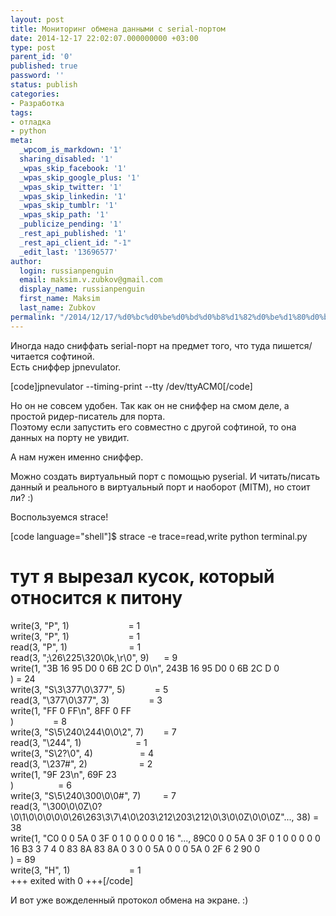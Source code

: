 ```yaml
---
layout: post
title: Мониторинг обмена данными с serial-портом
date: 2014-12-17 22:02:07.000000000 +03:00
type: post
parent_id: '0'
published: true
password: ''
status: publish
categories:
- Разработка
tags:
- отладка
- python
meta:
  _wpcom_is_markdown: '1'
  sharing_disabled: '1'
  _wpas_skip_facebook: '1'
  _wpas_skip_google_plus: '1'
  _wpas_skip_twitter: '1'
  _wpas_skip_linkedin: '1'
  _wpas_skip_tumblr: '1'
  _wpas_skip_path: '1'
  _publicize_pending: '1'
  _rest_api_published: '1'
  _rest_api_client_id: "-1"
  _edit_last: '13696577'
author:
  login: russianpenguin
  email: maksim.v.zubkov@gmail.com
  display_name: russianpenguin
  first_name: Maksim
  last_name: Zubkov
permalink: "/2014/12/17/%d0%bc%d0%be%d0%bd%d0%b8%d1%82%d0%be%d1%80%d0%b8%d0%bd%d0%b3-%d0%be%d0%b1%d0%bc%d0%b5%d0%bd%d0%b0-%d0%b4%d0%b0%d0%bd%d0%bd%d1%8b%d0%bc%d0%b8-%d1%81-serial-%d0%bf%d0%be%d1%80%d1%82%d0%be%d0%bc/"
---
```

Иногда надо сниффать serial-порт на предмет того, что туда пишется/читается софтиной.  
Есть сниффер jpnevulator.

[code]jpnevulator --timing-print --tty /dev/ttyACM0[/code]

Но он не совсем удобен. Так как он не сниффер на смом деле, а простой ридер-писатель для порта.  
Поэтому если запустить его совместно с другой софтиной, то она данных на порту не увидит.

А нам нужен именно сниффер.

Можно создать виртуальный порт с помощью pyserial. И читать/писать данный и реального в виртуальный порт и наоборот (MITM), но стоит ли? :)

Воспользуемся strace!

[code language="shell"]$ strace -e trace=read,write python terminal.py  
# тут я вырезал кусок, который относится к питону  
write(3, "P", 1)&nbsp;&nbsp;&nbsp;&nbsp;&nbsp;&nbsp;&nbsp;&nbsp;&nbsp;&nbsp;&nbsp;&nbsp;&nbsp;&nbsp;&nbsp;&nbsp;&nbsp;&nbsp;&nbsp;&nbsp;&nbsp;&nbsp;&nbsp; = 1  
write(3, "P", 1)&nbsp;&nbsp;&nbsp;&nbsp;&nbsp;&nbsp;&nbsp;&nbsp;&nbsp;&nbsp;&nbsp;&nbsp;&nbsp;&nbsp;&nbsp;&nbsp;&nbsp;&nbsp;&nbsp;&nbsp;&nbsp;&nbsp;&nbsp; = 1  
read(3, "P", 1)&nbsp;&nbsp;&nbsp;&nbsp;&nbsp;&nbsp;&nbsp;&nbsp;&nbsp;&nbsp;&nbsp;&nbsp;&nbsp;&nbsp;&nbsp;&nbsp;&nbsp;&nbsp;&nbsp;&nbsp;&nbsp;&nbsp;&nbsp;&nbsp; = 1  
read(3, ";\26\225\320\0k,\r\0", 9)&nbsp;&nbsp;&nbsp;&nbsp;&nbsp; = 9  
write(1, "3B 16 95 D0 0 6B 2C D 0\n", 243B 16 95 D0 0 6B 2C D 0  
) = 24  
write(3, "S\3\377\0\377", 5)&nbsp;&nbsp;&nbsp;&nbsp;&nbsp;&nbsp;&nbsp;&nbsp;&nbsp;&nbsp;&nbsp; = 5  
read(3, "\377\0\377", 3)&nbsp;&nbsp;&nbsp;&nbsp;&nbsp;&nbsp;&nbsp;&nbsp;&nbsp;&nbsp;&nbsp;&nbsp;&nbsp;&nbsp;&nbsp; = 3  
write(1, "FF 0 FF\n", 8FF 0 FF  
)&nbsp;&nbsp;&nbsp;&nbsp;&nbsp;&nbsp;&nbsp;&nbsp;&nbsp;&nbsp;&nbsp;&nbsp;&nbsp;&nbsp;&nbsp; = 8  
write(3, "S\5\240\244\0\0\2", 7)&nbsp;&nbsp;&nbsp;&nbsp;&nbsp;&nbsp;&nbsp; = 7  
read(3, "\244", 1)&nbsp;&nbsp;&nbsp;&nbsp;&nbsp;&nbsp;&nbsp;&nbsp;&nbsp;&nbsp;&nbsp;&nbsp;&nbsp;&nbsp;&nbsp;&nbsp;&nbsp;&nbsp;&nbsp;&nbsp;&nbsp; = 1  
write(3, "S\2?\0", 4)&nbsp;&nbsp;&nbsp;&nbsp;&nbsp;&nbsp;&nbsp;&nbsp;&nbsp;&nbsp;&nbsp;&nbsp;&nbsp;&nbsp;&nbsp;&nbsp;&nbsp;&nbsp; = 4  
read(3, "\237#", 2)&nbsp;&nbsp;&nbsp;&nbsp;&nbsp;&nbsp;&nbsp;&nbsp;&nbsp;&nbsp;&nbsp;&nbsp;&nbsp;&nbsp;&nbsp;&nbsp;&nbsp;&nbsp;&nbsp;&nbsp; = 2  
write(1, "9F 23\n", 69F 23  
)&nbsp;&nbsp;&nbsp;&nbsp;&nbsp;&nbsp;&nbsp;&nbsp;&nbsp;&nbsp;&nbsp;&nbsp;&nbsp;&nbsp;&nbsp;&nbsp;&nbsp; = 6  
write(3, "S\5\240\300\0\0#", 7)&nbsp;&nbsp;&nbsp;&nbsp;&nbsp;&nbsp;&nbsp;&nbsp; = 7  
read(3, "\300\0\0Z\0?\0\1\0\0\0\0\0\26\263\3\7\4\0\203\212\203\212\0\3\0\0Z\0\0\0Z"..., 38) = 38  
write(1, "C0 0 0 5A 0 3F 0 1 0 0 0 0 0 16 "..., 89C0 0 0 5A 0 3F 0 1 0 0 0 0 0 16 B3 3 7 4 0 83 8A 83 8A 0 3 0 0 5A 0 0 0 5A 0 2F 6 2 90 0  
) = 89  
write(3, "H", 1)&nbsp;&nbsp;&nbsp;&nbsp;&nbsp;&nbsp;&nbsp;&nbsp;&nbsp;&nbsp;&nbsp;&nbsp;&nbsp;&nbsp;&nbsp;&nbsp;&nbsp;&nbsp;&nbsp;&nbsp;&nbsp;&nbsp;&nbsp; = 1  
+++ exited with 0 +++[/code]

И вот уже вожделенный протокол обмена на экране. :)

